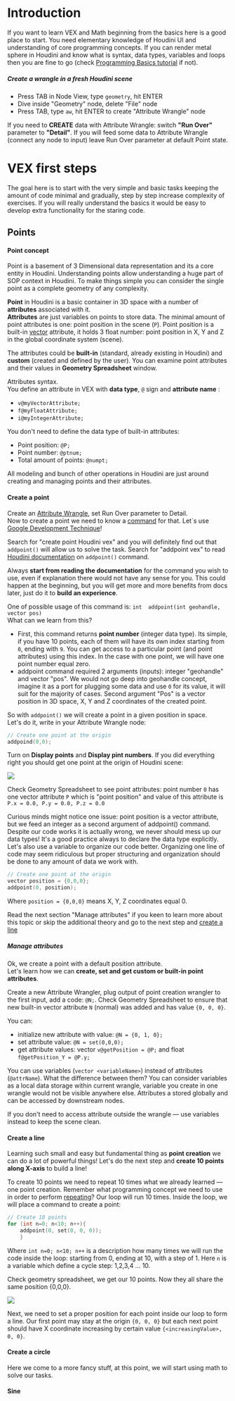 # Introduction
If you want to learn VEX and Math beginning from the basics here is a good place to start. You need elementary knowledge of Houdini UI and understanding of core programming concepts. If you can render metal sphere in Houdini and know what is syntax, data types, variables and loops then you are fine to go (check [Programming Basics tutorial](Programming-basics) if not).

##### Create a wrangle in a fresh Houdini scene
- Press TAB in Node View, type `geometry`, hit ENTER
- Dive inside "Geometry" node, delete "File" node
- Press TAB, type `aw`, hit ENTER to create "Attribute Wrangle" node

If you need to **CREATE** data with Attribute Wrangle: switch **"Run Over"** parameter to **"Detail"**. If you will feed some data to Attribute Wrangle (connect any node to input) leave Run Over parameter at default Point state.

# VEX first steps
The goal here is to start with the very simple and basic tasks keeping the amount of code minimal and gradually, step by step increase complexity of exercises. If you will really understand the basics it would be easy to develop extra functionality for the staring code.

## Points
#### Point concept
Point is a basement of 3 Dimensional data representation and its a core entity in Houdini. Understanding points allow understanding a huge part of SOP context in Houdini. To make things simple you can consider the single point as a complete geometry of any complexity.

**Point** in Houdini is a basic container in 3D space with a number of **attributes** associated with it.  
**Attributes** are just variables on points to store data. The minimal amount of point attributes is one: point position in the scene (`P`). Point position is a built-in [vector](Programming-basics#data-types) attribute, it holds 3 float number: point position in X, Y and Z in the global coordinate system (scene). 

The attributes could be **built-in** (standard, already existing in Houdini) and **custom** (created and defined by the user). You can examine point attributes and their values in **Geometry Spreadsheet** window.

Attributes syntax.  
You define an attribute in VEX with **data type**, `@` sign and **attribute name** :
- `v@myVectorAttribute;`
- `f@myFloatAttribute;`
- `i@myIntegerAttribute;`

You don't need to define the data type of built-in attributes:
- Point position: `@P;`
- Point number: `@ptnum;`
- Total amount of points: `@numpt;`

All modeling and bunch of other operations in Houdini are just around creating and managing points and their attributes.

#### Create a point
Create an [Attribute Wrangle](#create-a-wrangle-in-a-fresh-houdini-scene), set Run Over parameter to Detail.  
Now to create a point we need to know a [command](Programming-basics#commands) for that. Let`s use [Google Development Technique](https://github.com/kiryha/AnimationDNA/wiki/06-Tutorials#developing-with-google)!  

Search for "create point Houdini vex" and you will definitely find out that `addpoint()` will allow us to solve the task. Search for "addpoint vex" to read [Houdini documentation](http://www.sidefx.com/docs/houdini/vex/functions/addpoint.html) on `addpoint()` command.

Always **start from reading the documentation** for the command you wish to use, even if explanation there would not have any sense for you. This could happen at the beginning, but you will get more and more benefits from docs later, just do it to **build an experience**.

One of possible usage of this command is: `int  addpoint(int geohandle, vector pos)`  
What can we learn from this? 
- First, this command returns **point number** (integer data type). Its simple, if you have 10 points, each of them will have its own index starting from `0`, ending with `9`. You can get access to a particular point (and point attributes) using this index. In the case with one point, we will have one point number equal zero.
- addpoint command required 2 arguments (inputs): integer "geohandle" and vector "pos". We would not go deep into geohandle concept, imagine it as a port for plugging some data and use `0` for its value, it will suit for the majority of cases. Second argument "Pos" is a vector position in 3D space, X, Y and Z coordinates of the created point.

So with `addpoint()` we will create a point in a given position in space.  
Let's do it, write in your Attribute Wrangle node:

```C
// Create one point at the origin
addpoind(0,0);
```

Turn on **Display points** and **Display pint numbers**. If you did everything right you should get one point at the origin of Houdini scene:

[![](https://lh3.googleusercontent.com/Mmq5AEdK5jPtsBNlmUXQQftsGj7iCd905dkEPAUZuFRSzyFYo9jjmToufE_dsrqAIrnHhb26I_1HAy-m18UtVM0hMIsi9adt9prawanTcQh4KqyOv5M6CMbqyOCNg-_MTkTcixW1liwJLve43xcYV7kwFAlJI9xfm5BFB2OxKilHjxaZxMJgbjtdB3i-PllI0b_Bbbe2V16DxYJFyuqQK3eGF9xfeCnFJ-NQvIN7IB23q6Pwo_q5lM8HClUchpE-SVQCDwlRWz1qTLKBnrnu5vKC4RHF9leeNgYEy963c4DabPUOi2uKYSNyD1HwP6I9uWH1HywaQplHMZBV8k8ne6no5HdPMSKIBLcU9aOM-onGHF8rP6uqlRcdNMZOjdDraxRQ20J1srOtpThisJBq0iOd_Wqx-5pFgrrEE5AyYLIuxY7tpOyMZn_iLFLu_KcF9xl3ht2gMu3XMGQ0b4DtQKfRD0UtX6bElFYASkBdaG0RU3jhgHWZeNdC3yy7xh7Z2W4pUy8U7Mk2F-J-TFI1umrweiDc-FNAMNxRAzTp0jn_CUwQmDAaVGts7i2rnw=s1915-w1915-h700-no)](https://lh3.googleusercontent.com/Mmq5AEdK5jPtsBNlmUXQQftsGj7iCd905dkEPAUZuFRSzyFYo9jjmToufE_dsrqAIrnHhb26I_1HAy-m18UtVM0hMIsi9adt9prawanTcQh4KqyOv5M6CMbqyOCNg-_MTkTcixW1liwJLve43xcYV7kwFAlJI9xfm5BFB2OxKilHjxaZxMJgbjtdB3i-PllI0b_Bbbe2V16DxYJFyuqQK3eGF9xfeCnFJ-NQvIN7IB23q6Pwo_q5lM8HClUchpE-SVQCDwlRWz1qTLKBnrnu5vKC4RHF9leeNgYEy963c4DabPUOi2uKYSNyD1HwP6I9uWH1HywaQplHMZBV8k8ne6no5HdPMSKIBLcU9aOM-onGHF8rP6uqlRcdNMZOjdDraxRQ20J1srOtpThisJBq0iOd_Wqx-5pFgrrEE5AyYLIuxY7tpOyMZn_iLFLu_KcF9xl3ht2gMu3XMGQ0b4DtQKfRD0UtX6bElFYASkBdaG0RU3jhgHWZeNdC3yy7xh7Z2W4pUy8U7Mk2F-J-TFI1umrweiDc-FNAMNxRAzTp0jn_CUwQmDAaVGts7i2rnw=s1915-w1915-h700-no)

Check Geometry Spreadsheet to see point attributes: point number `0` has one vector attribute `P` which is "point position" and value of this attribute is `P.x = 0.0, P.y = 0.0, P.z = 0.0`

Curious minds might notice one issue: point position is a vector attribute, but we feed an integer as a second argument of addpoint() command. Despite our code works it is actually wrong, we never should mess up our data types! It's a good practice always to declare the data type explicitly. Let's also use a variable to organize our code better. Organizing one line of code may seem ridiculous but proper structuring and organization should be done to any amount of data we work with.

```C
// Create one point at the origin
vector position = {0,0,0};
addpoint(0, position);
```
Where `position = {0,0,0}` means X, Y, Z coordinates equal 0.

Read the next section "Manage attributes" if you keen to learn more about this topic or skip the additional theory and go to the next step and [create a line](#create-a-line)

##### Manage attributes
Ok, we create a point with a default position attribute.  
Let's learn how we can **create, set and get custom or built-in point attributes**. 

Create a new Attribute Wrangler, plug output of point creation wrangler to the first input, add a code: `@N;`. Check Geometry Spreadsheet to ensure that new built-in vector attribute `N` (normal) was added and has value `{0, 0, 0}`.

You can:
- initialize new attribute with value: `@N = {0, 1, 0};`
- set attribute value: `@N = set(0,0,0);`
- get attribute values: vector `v@getPosition = @P;` and float `f@getPosition_Y = @P.y;`  

You can use variables (`vector <variableName>`) instead of attributes (`@attrName`). What the difference between them? You can consider variables as a local data storage within current wrangle, variable you create in one wrangle would not be visible anywhere else. Attributes a stored globally and can be accessed by downstream nodes. 

If you don't need to access attribute outside the wrangle — use variables instead to keep the scene clean. 

#### Create a line
Learning such small and easy but fundamental thing as **point creation** we can do a lot of powerful things! Let's do the next step and **create 10 points along X-axis** to build a line! 

To create 10 points we need to repeat 10 times what we already learned — one point creation. Remember what programming concept we need to use in order to perform [repeating](Programming-basics#loops)? Our loop will run 10 times. Inside the loop, we will place a command to create a point:

```C
// Create 10 points
for (int n=0; n<10; n++){
    addpoint(0, set(0, 0, 0));   
    }
```

Where `int n=0; n<10; n++` is a description how many times we will run the code inside the loop: starting from 0, ending at 10, with a step of 1. Here `n` is a variable which define a cycle step: 1,2,3,4 ... 10.

Check geometry spreadsheet, we get our 10 points. Now they all share the same position {0,0,0}.

[![](https://lh3.googleusercontent.com/e-hdSaW4fUgX-A2VUhzP_utkCR7TWiY6P3kv6psPdNaj0KGvPu37kBQ8BikTjDYknB4hpiLmAc9TTv0sRPyvIsqY1uK4LGFjOALu_AnpeZJ-MYd6yU_oasiFM5ekMjIWvcVQqm_WHEgTlLBXPe8qy7aymrMvGyL0tzwCJyx0WTCgXCUoiNKqXOGXT5bpTx78b8fgoDoVDeqobWl1zBWGDzWccSUeUWzO9f2hwsCnhsAKcA1vTiftBD1JumEynS_FE-KUpJA_eG5TsorGblb6rJ5bRCof1gbAVhNWdphMTPGdlYIjaj8j3yDUv9E76ftrKBO97Jwx693B-ZykfWbOj_yD8AA9QrapFzxxgJizs0f3FS4lEoKBltWZZN4ENXQsi6QXjqj_HYBG52smTqfOtmmb5OsDx8ysOGGVMq7_K0_3S1jQbUSwq4GZ1OvOdjF-o6ku4CvLX9JwG9n9iTUOKLq7SvWfOWJfJhEc9f8qjrIb52aXRshuOyNEOztT4HFig-NX6iZT803iilqyoZZRrIZUXxLZWbLpg0oODrXwhqroQQNAC_mSOPL5Mgi5FfvzJLdcQsmvtckmOzlkZC_gwPaTqR479ELZYsugcUg=w1091-h349-no)](https://lh3.googleusercontent.com/e-hdSaW4fUgX-A2VUhzP_utkCR7TWiY6P3kv6psPdNaj0KGvPu37kBQ8BikTjDYknB4hpiLmAc9TTv0sRPyvIsqY1uK4LGFjOALu_AnpeZJ-MYd6yU_oasiFM5ekMjIWvcVQqm_WHEgTlLBXPe8qy7aymrMvGyL0tzwCJyx0WTCgXCUoiNKqXOGXT5bpTx78b8fgoDoVDeqobWl1zBWGDzWccSUeUWzO9f2hwsCnhsAKcA1vTiftBD1JumEynS_FE-KUpJA_eG5TsorGblb6rJ5bRCof1gbAVhNWdphMTPGdlYIjaj8j3yDUv9E76ftrKBO97Jwx693B-ZykfWbOj_yD8AA9QrapFzxxgJizs0f3FS4lEoKBltWZZN4ENXQsi6QXjqj_HYBG52smTqfOtmmb5OsDx8ysOGGVMq7_K0_3S1jQbUSwq4GZ1OvOdjF-o6ku4CvLX9JwG9n9iTUOKLq7SvWfOWJfJhEc9f8qjrIb52aXRshuOyNEOztT4HFig-NX6iZT803iilqyoZZRrIZUXxLZWbLpg0oODrXwhqroQQNAC_mSOPL5Mgi5FfvzJLdcQsmvtckmOzlkZC_gwPaTqR479ELZYsugcUg=w1091-h349-no)

Next, we need to set a proper position for each point inside our loop to form a line. Our first point may stay at the origin `{0, 0, 0}` but each next point should have X coordinate increasing by certain value `{<increasingValue>, 0, 0}`.

#### Create a circle
Here we come to a more fancy stuff, at this point, we will start using math to solve our tasks. 

#### Sine 
